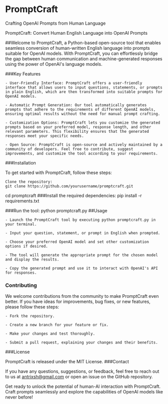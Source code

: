# PromptCraft
Crafting OpenAI Prompts from Human Language

PromptCraft: Convert Human English Language into OpenAI Prompts

##Welcome to PromptCraft, a Python-based open-source tool that enables seamless conversion of human-written English language into prompts suitable for OpenAI models. With PromptCraft, you can effortlessly bridge the gap between human communication and machine-generated responses using the power of OpenAI's language models.

###Key Features

    - User-Friendly Interface: PromptCraft offers a user-friendly interface that allows users to input questions, statements, or prompts in plain English, which are then transformed into suitable prompts for OpenAI models.

    - Automatic Prompt Generation: Our tool automatically generates prompts that adhere to the requirements of different OpenAI models, ensuring optimal results without the need for manual prompt crafting.

    - Customization Options: PromptCraft lets you customize the generated prompts based on your preferred model, response length, and other relevant parameters. This flexibility ensures that the generated responses meet your specific needs.

    - Open Source: PromptCraft is open-source and actively maintained by a community of developers. Feel free to contribute, suggest improvements, and customize the tool according to your requirements.

###Installation

To get started with PromptCraft, follow these steps:

    Clone the repository:
    git clone https://github.com/yourusername/promptcraft.git
cd promptcraft
###Install the required dependencies:
pip install -r requirements.txt

###Run the tool:
python promptcraft.py
##Usage

    - Launch the PromptCraft tool by executing python promptcraft.py in your terminal.

    - Input your question, statement, or prompt in English when prompted.

    - Choose your preferred OpenAI model and set other customization options if desired.

    - The tool will generate the appropriate prompt for the chosen model and display the results.

    - Copy the generated prompt and use it to interact with OpenAI's API for responses.

### Contributing

We welcome contributions from the community to make PromptCraft even better. If you have ideas for improvements, bug fixes, or new features, please follow these steps:

    - Fork the repository.

    - Create a new branch for your feature or fix.

    - Make your changes and test thoroughly.

    - Submit a pull request, explaining your changes and their benefits.

###License

PromptCraft is released under the MIT License.
###Contact

If you have any questions, suggestions, or feedback, feel free to reach out to us at antrixsh@gmail.com or open an issue on the GitHub repository.

Get ready to unlock the potential of human-AI interaction with PromptCraft. Craft prompts seamlessly and explore the capabilities of OpenAI models like never before!
